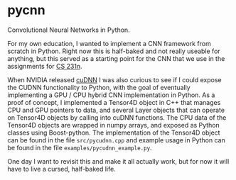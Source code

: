 pycnn
=====

Convolutional Neural Networks in Python.

For my own education, I wanted to implement a CNN framework from scratch in Python. Right now this is half-baked and not really useable for anything, but this served as a starting point for the CNN that we use in the assignments for [CS 231n](http://vision.stanford.edu/teaching/cs231n/).

When NVIDIA released [cuDNN](https://developer.nvidia.com/cuDNN) I was also curious to see if I could expose the CUDNN functionality to Python, with the goal of eventually implementing a GPU / CPU hybrid CNN implementation in Python. As a proof of concept, I implemented a Tensor4D object in C++ that manages CPU and GPU pointers to data, and several Layer objects that can operate on Tensor4D objects by calling into cuDNN functions. The CPU data of the Tensor4D objects are wrapped in numpy arrays, and exposed as Python classes using Boost-python. The implementation of the Tensor4D object can be found in the file `src/pycudnn.cpp` and example usage in Python can be found in the file `examples/pycudnn_example.py`. 

One day I want to revisit this and make it all actually work, but for now it will have to live a cursed, half-baked life.
